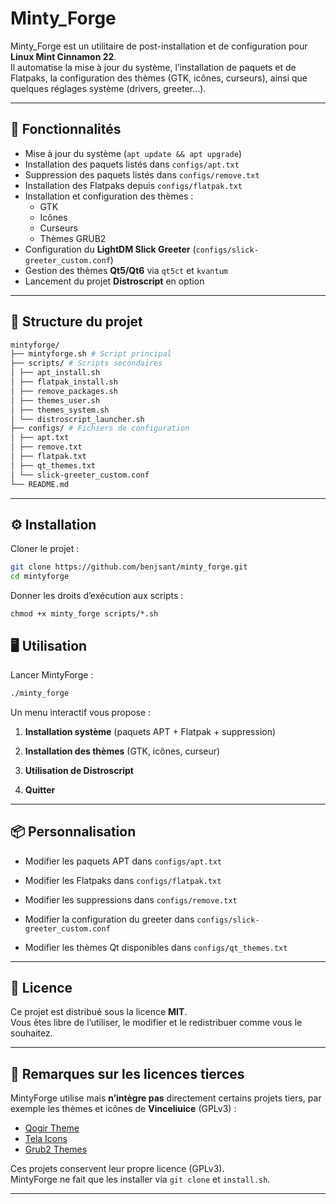 # Minty_Forge

Minty_Forge est un utilitaire de post-installation et de configuration pour **Linux Mint Cinnamon 22**.  
Il automatise la mise à jour du système, l’installation de paquets et de Flatpaks, la configuration des thèmes (GTK, icônes, curseurs), ainsi que quelques réglages système (drivers, greeter…).

---

## 🚀 Fonctionnalités

- Mise à jour du système (`apt update && apt upgrade`)
- Installation des paquets listés dans `configs/apt.txt`
- Suppression des paquets listés dans `configs/remove.txt`
- Installation des Flatpaks depuis `configs/flatpak.txt`
- Installation et configuration des thèmes :
  - GTK
  - Icônes
  - Curseurs
  - Thèmes GRUB2
- Configuration du **LightDM Slick Greeter** (`configs/slick-greeter_custom.conf`)
- Gestion des thèmes **Qt5/Qt6** via `qt5ct` et `kvantum`
- Lancement du projet **Distroscript** en option

---

## 📂 Structure du projet

```bash
mintyforge/
├── mintyforge.sh # Script principal
├── scripts/ # Scripts secondaires
│ ├── apt_install.sh
│ ├── flatpak_install.sh
│ ├── remove_packages.sh
│ ├── themes_user.sh
│ ├── themes_system.sh
│ └── distroscript_launcher.sh
├── configs/ # Fichiers de configuration
│ ├── apt.txt
│ ├── remove.txt
│ ├── flatpak.txt
│ ├── qt_themes.txt
│ └── slick-greeter_custom.conf
└── README.md
```
---

## ⚙️ Installation

Cloner le projet :

```bash
git clone https://github.com/benjsant/minty_forge.git
cd mintyforge
```
Donner les droits d’exécution aux scripts :

`chmod +x minty_forge scripts/*.sh`

## 🖥️ Utilisation

Lancer MintyForge :

```bash
./minty_forge
```

Un menu interactif vous propose :

1.  **Installation système** (paquets APT + Flatpak + suppression)
    
2.  **Installation des thèmes** (GTK, icônes, curseur)
    
3.  **Utilisation de Distroscript**
    
4.  **Quitter**
    

* * *


## 📦 Personnalisation

- Modifier les paquets APT dans `configs/apt.txt`
    
- Modifier les Flatpaks dans `configs/flatpak.txt`
    
- Modifier les suppressions dans `configs/remove.txt`
    
- Modifier la configuration du greeter dans `configs/slick-greeter_custom.conf`
    
- Modifier les thèmes Qt disponibles dans `configs/qt_themes.txt`
    

* * *

## 📜 Licence

Ce projet est distribué sous la licence **MIT**.  
Vous êtes libre de l’utiliser, le modifier et le redistribuer comme vous le souhaitez.

* * *

## 🔗 Remarques sur les licences tierces

MintyForge utilise mais **n’intègre pas** directement certains projets tiers, par exemple les thèmes et icônes de **Vinceliuice** (GPLv3) :

- [Qogir Theme](https://github.com/vinceliuice/Qogir-theme)
- [Tela Icons](https://github.com/vinceliuice/Tela-icon-theme)
- [Grub2 Themes](https://github.com/vinceliuice/grub2-themes)

Ces projets conservent leur propre licence (GPLv3).  
MintyForge ne fait que les installer via `git clone` et `install.sh`.

* * *

